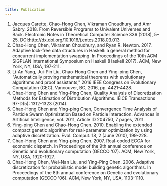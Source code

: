 ```yaml
---
title: Publication
---
```

1. Jacques Carette, Chao-Hong Chen, Vikraman Choudhury, and Amr Sabry. 2018. From Reversible Programs to Univalent Universes and Back. Electronic Notes in Theoretical Computer Science 336 (2018), 5–25. DOI:http://dx.doi.org/10.1016/j.entcs.2018.03.013 
1. Chao-Hong Chen, Vikraman Choudhury, and Ryan R. Newton. 2017. Adaptive lock-free data structures in Haskell: a general method for concurrent implementation swapping. In Proceedings of the 10th ACM SIGPLAN International Symposium on Haskell (Haskell 2017). ACM, New York, NY, USA, 197-211.
1. Li-An Yang, Jui-Pin Liu, Chao-Hong Chen and Ying-ping Chen, "Automatically proving mathematical theorems with evolutionary algorithms and proof assistants," 2016 IEEE Congress on Evolutionary Computation (CEC), Vancouver, BC, 2016, pp. 4421-4428.
1. Chao-Hong Chen and Ying-Ping Chen, Quality Analysis of Discretization Methods for Estimation of Distribution Algorithms. IEICE Transactions 97-D(5): 1312-1323 (2014).
1. Chao-Hong Chen and Ying-ping Chen, Convergence Time Analysis of Particle Swarm Optimization Based on Particle Interaction. Advances in Artificial Intelligence, vol. 2011, Article ID 204750, 7 pages, 2011.
1. Ying-ping Chen and Chao-Hong Chen. 2010. Enabling the extended compact genetic algorithm for real-parameter optimization by using adaptive discretization. Evol. Comput. 18, 2 (June 2010), 199-228. 
1. Chao-Hong Chen and Ying-ping Chen. 2007. Real-coded ECGA for economic dispatch. In Proceedings of the 9th annual conference on Genetic and evolutionary computation (GECCO '07). ACM, New York, NY, USA, 1920-1927.
1. Chao-Hong Chen, Wei-Nan Liu, and Ying-Ping Chen. 2006. Adaptive discretization for probabilistic model building genetic algorithms. In Proceedings of the 8th annual conference on Genetic and evolutionary computation (GECCO '06). ACM, New York, NY, USA, 1103-1110.
